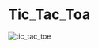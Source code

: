 # Tic_Tac_Toa

![tic_tac_toe](https://github.com/AroojAslam/Tic_Tac_Toa/assets/101873027/3a1f2649-8fba-4ec9-86b6-dfa331371958)
